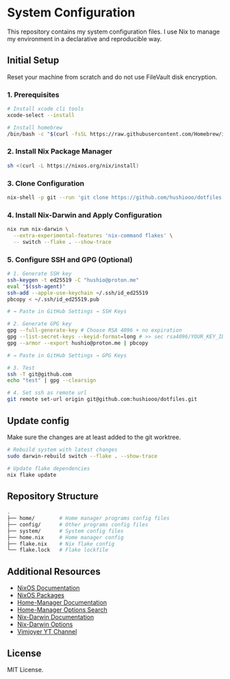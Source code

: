 # System Configuration

This repository contains my system configuration files.
I use Nix to manage my environment in a declarative and reproducible way.

## Initial Setup

Reset your machine from scratch and do not use FileVault disk encryption.

### 1. Prerequisites

```bash
# Install xcode cli tools
xcode-select --install

# Install homebrew
/bin/bash -c "$(curl -fsSL https://raw.githubusercontent.com/Homebrew/install/HEAD/install.sh)"
```

### 2. Install Nix Package Manager

```bash
sh <(curl -L https://nixos.org/nix/install)
```

### 3. Clone Configuration

```bash
nix-shell -p git --run 'git clone https://github.com/hushiooo/dotfiles.git ~/dotfiles/'
```

### 4. Install Nix-Darwin and Apply Configuration

```bash
nix run nix-darwin \
  --extra-experimental-features 'nix-command flakes' \
  -- switch --flake . --show-trace
```

### 5. Configure SSH and GPG (Optional)

```bash
# 1. Generate SSH key
ssh-keygen -t ed25519 -C "hushio@proton.me"
eval "$(ssh-agent)"
ssh-add --apple-use-keychain ~/.ssh/id_ed25519
pbcopy < ~/.ssh/id_ed25519.pub

# → Paste in GitHub Settings → SSH Keys

# 2. Generate GPG key
gpg --full-generate-key # Choose RSA 4096 + no expiration
gpg --list-secret-keys --keyid-format=long # >> sec rsa4096/YOUR_KEY_ID
gpg --armor --export hushio@proton.me | pbcopy

# → Paste in GitHub Settings → GPG Keys

# 3. Test
ssh -T git@github.com
echo "test" | gpg --clearsign

# 4. Set ssh as remote url
git remote set-url origin git@github.com:hushiooo/dotfiles.git
```

## Update config

Make sure the changes are at least added to the git worktree.

```bash
# Rebuild system with latest changes
sudo darwin-rebuild switch --flake . --show-trace

# Update flake dependencies
nix flake update
```

## Repository Structure

```bash
.
├── home/        # Home manager programs config files
├── config/      # Other programs config files
├── system/      # System config files
├── home.nix     # Home manager config
├── flake.nix    # Nix flake config
└── flake.lock   # Flake lockfile

```

## Additional Resources

- [NixOS Documentation](https://nixos.org/)
- [NixOS Packages](https://search.nixos.org/packages)
- [Home-Manager Documentation](https://nix-community.github.io/home-manager/)
- [Home-Manager Options Search](https://home-manager-options.extranix.com/)
- [Nix-Darwin Documentation](https://github.com/LnL7/nix-darwin)
- [Nix-Darwin Options](https://daiderd.com/nix-darwin/manual/index.html)
- [Vimjoyer YT Channel](https://www.youtube.com/@vimjoyer)

## License

MIT License.
